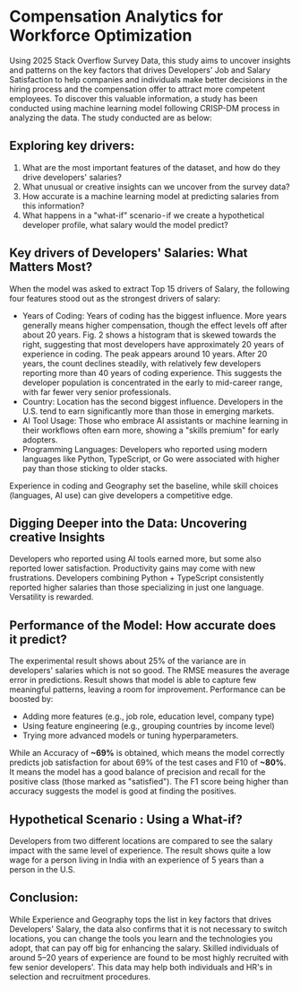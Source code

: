 # Compensation Analytics for Workforce Optimization
Using 2025 Stack Overflow Survey Data, this study aims to uncover insights and patterns on the key factors that drives Developers' Job and Salary Satisfaction to help companies and individuals make better decisions in the hiring process and the compensation offer to attract more competent employees. To discover this valuable information, a study has been conducted using machine learning model following CRISP-DM process in analyzing the data. The study conducted are as below:

## Exploring key drivers:
1. What are the most important features of the dataset, and how do they drive developers' salaries?
2. What unusual or creative insights can we uncover from the survey data?
3. How accurate is a machine learning model at predicting salaries from this information?
4. What happens in a "what-if" scenario - if we create a hypothetical developer profile, what salary would the model predict?

## Key drivers of Developers' Salaries: What Matters Most?
When the model was asked to extract Top 15 drivers of Salary, the following four features stood out as the strongest drivers of salary:
 - Years of Coding: Years of coding has the biggest influence. More years generally means higher compensation, though the effect levels off after about 20 years. Fig. 2 shows a histogram that is skewed towards the right, suggesting that most developers have approximately 20 years of experience in coding. The peak appears around 10 years. After 20 years, the count declines steadily, with relatively few developers reporting more than 40 years of coding experience. This suggests the developer population is concentrated in the early to mid-career range, with far fewer very senior professionals.
 - Country: Location has the second biggest influence. Developers in the U.S. tend to earn significantly more than those in emerging markets.
 - AI Tool Usage: Those who embrace AI assistants or machine learning in their workflows often earn more, showing a "skills premium" for early adopters.
 - Programming Languages: Developers who reported using modern languages like Python, TypeScript, or Go were associated with higher pay than those sticking to older stacks.

Experience in coding and Geography set the baseline, while skill choices (languages, AI use) can give developers a competitive edge.


## Digging Deeper into the Data: Uncovering creative Insights
Developers who reported using AI tools earned more, but some also reported lower satisfaction. Productivity gains may come with new frustrations.
Developers combining Python + TypeScript consistently reported higher salaries than those specializing in just one language. Versatility is rewarded.


## Performance of the Model: How accurate does it predict?
The experimental result shows about 25% of the variance are in developers' salaries which is not so good. The RMSE measures the average error in predictions. Result shows that model is able to capture few meaningful patterns, leaving a room for improvement. Performance can be boosted by:
- Adding more features (e.g., job role, education level, company type)
- Using feature engineering (e.g., grouping countries by income level)
- Trying more advanced models or tuning hyperparameters.

While an Accuracy of **~69%** is obtained, which means the model correctly predicts job satisfaction for about 69% of the test cases and F10 of **~80%**. It means the model has a good balance of precision and recall for the positive class (those marked as "satisfied"). The F1 score being higher than accuracy suggests the model is good at finding the positives.

## Hypothetical Scenario : Using a What-if?
Developers from two different locations are compared to see the salary impact with the same level of experience. The result shows quite a low wage for a person living in India with an experience of 5 years than a person in the U.S.

## Conclusion:
While Experience and Geography tops the list in key factors that drives Developers' Salary, the data also confirms that it is not necessary to switch locations, you can change the tools you learn and the technologies you adopt, that can pay off big for enhancing the salary. Skilled individuals of around 5–20 years of experience are found to be most highly recruited with few senior developers'. This data may help both individuals and HR's in selection and recruitment procedures.

